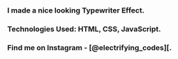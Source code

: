 ### I made a nice looking Typewriter Effect.

### Technologies Used: HTML, CSS, JavaScript.

### Find me on Instagram - [@electrifying_codes][.

[Instagram]: https://www.instagram.com/electrifying_codes
